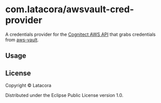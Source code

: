 # com.latacora/awsvault-cred-provider

A credentials provider for the [Cognitect AWS API][awsapi] that grabs
credentials from [aws-vault][awsvault].

[awsapi]: https://github.com/cognitect-labs/aws-api
[awsvault]: https://github.com/99designs/aws-vault

## Usage



## License

Copyright © Latacora

Distributed under the Eclipse Public License version 1.0.
